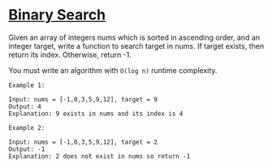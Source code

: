 # [Binary Search](https://leetcode.com/problems/binary-search/)

Given an array of integers nums which is sorted in ascending order, and an integer target, write a function to search target in nums. If target exists, then return its index. Otherwise, return -1.

You must write an algorithm with `O(log n)` runtime complexity.

```
Example 1:

Input: nums = [-1,0,3,5,9,12], target = 9
Output: 4
Explanation: 9 exists in nums and its index is 4
```

```
Example 2:

Input: nums = [-1,0,3,5,9,12], target = 2
Output: -1
Explanation: 2 does not exist in nums so return -1
```
